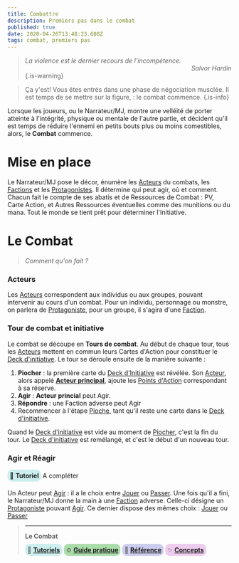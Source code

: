 ```yaml
---
title: Combattre
description: Premiers pas dans le combat
published: true
date: 2020-04-26T13:48:23.608Z
tags: combat, premiers pas
---
```


> _La violence est le dernier recours de l'incompétence._
> <span style="text-align:right;display:block">_Salvor Hardin_</span> 
{.is-warning}

> Ça y'est!  Vous êtes entrés dans une phase de négociation musclée.
Il est temps de se mettre sur la figure, : le combat commence.
{.is-info}

Lorsque les joueurs, ou le Narrateur/MJ, montre une velléité de porter atteinte à l'intégrité, physique ou mentale de l'autre partie, et décident qu'il est temps de réduire l'ennemi en petits bouts plus ou moins comestibles, alors, le **Combat** commence. 

# Mise en place

Le Narrateur/MJ pose le décor, énumère les [Acteurs] du combats, les [Factions] et les [Protagonistes]. Il détermine qui peut agir, où et comment. 
Chacun fait le compte de ses abatis  et de Ressources de Combat : PV, Carte Action, et Autres Ressources éventuelles comme des munitions ou du mana. Tout le monde se tient prêt pour déterminer l'Initiative.

# Le Combat
> _Comment qu'on fait ?_

### Acteurs

Les [Acteurs] correspondent aux individus ou aux groupes, pouvant intervenir au cours d'un combat.
Pour un individu, personnage ou monstre, on parlera de [Protagoniste], pour un groupe, il s'agira d'une [Faction].

### Tour de combat et initiative

Le combat se découpe en **Tours de combat**. Au début de chaque tour, tous les [Acteurs] mettent en commun leurs Cartes d'Action pour constituer le [Deck d'initiative]. Le tour se déroule ensuite de la manière suivante : 

1. **Piocher** : la première carte du [Deck d'Initiative] est révélée. Son [Acteur], alors appelé **[Acteur principal]**, ajoute les [Points d'Action] correspondant à sa réserve.
2. **Agir** : **Acteur princial** peut Agir.
3. **Répondre** : une Faction adverse peut Agir
4. Recommencer à l'étape [Pioche], tant qu'il reste une carte dans le [Deck d'initiative].

Quand le [Deck d'initiative] est vide au moment de [Piocher], c'est la fin du tour. 
Le [Deck d'initiative] est remélangé, et c'est le début d'un nouveau tour.

### Agir et Réagir

<span style="background:#cceeee;padding:5px;border-radius:10px;display:inline-block;margin-bottom:0.2em">:baby_bottle: **Tutoriel**</span>
A compléter 


Un Acteur peut [Agir] : il a le choix entre [Jouer] ou [Passer].
Une fois qu'il a fini, le Narrateur/MJ donne la main à une [Faction] adverse. Celle-ci désigne un [Protagoniste] pouvant [Agir]. Ce dernier dispose des mêmes choix : [Jouer] ou [Passer]
  
> ---
> **Le Combat**
>
> <span style="background:#cceeee;padding:5px;border-radius:10px;">:baby_bottle: **[Tutoriels]**</span> <span style="background:#aaddaa;padding:5px;border-radius:10px;">:gear: **[Guide pratique]**</span> <span style="background:#ccccee;padding:5px;border-radius:10px;">:book: **[Référence]**</span> <span style="background:#eeccee;padding:5px;border-radius:10px;">:sparkles: **[Concepts]**</span>
>

[Tutoriels]: /sphérier/premiers-pas/combat
[Guide pratique]: /sphérier/guides/combat
[Référence]: /sphérier/référence/phases-de-jeu/combat
[Concepts]: /sphérier/concepts/meta-combat

[Combat.howto]: /sphérier/guides/combat
[Combat.reference]: /sphérier/référence/phases-de-jeu/combat
[Combat.concepts]: /sphérier/concepts/meta-combat

<!-- Liens de référence -->
[Acteur]: #
[Acteur principal]: #
[Acteurs]: #
[Agir]: #
[Deck d'Initiative]: #
[Faction]: #
[Factions]: #
[Jouer]: #
[Passer]: #
[Pioche]: #
[Piocher]: #
[Points d'Action]: #
[Protagoniste]: #
[Protagonistes]: #